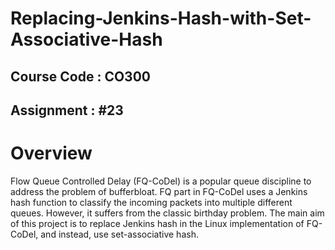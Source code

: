 # Replacing-Jenkins-Hash-with-Set-Associative-Hash
## Course Code : CO300
## Assignment : #23
# Overview
Flow Queue Controlled Delay (FQ-CoDel) is a popular queue discipline to address the problem of bufferbloat. FQ part in FQ-CoDel uses a Jenkins hash function to classify the incoming packets into multiple different queues. However, it suffers from the classic birthday problem. The main aim of this project is to replace Jenkins hash in the Linux implementation of FQ-CoDel, and instead, use set-associative hash. 
